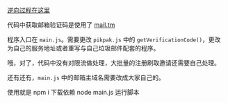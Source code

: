 
[逆向过程在这里](https://blog.zhx47.top/posts/25.html)

代码中获取邮箱验证码是使用了 [mail.tm](https://mail.tm/en/)

程序入口在 `main.js`。需要更改 `pikpak.js` 中的 `getVerificationCode()`，更改为自己的服务地址或者重写与自己垃圾邮件配套的程序。

哦，对了，代码中没有对限流做处理，大批量的注册刷取邀请还需要自己处理。

还有还有，`main.js` 中的邮箱主域名需要改成大家自己的。

使用就是 npm i 下载依赖
node main.js 运行脚本